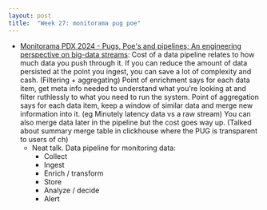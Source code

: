 ```yaml
---
layout: post
title:  "Week 27: monitorama pug poe"
---
```


* [Monitorama PDX 2024 - Pugs, Poe's and pipelines; An engineering perspective on big-data streams](https://www.youtube.com/watch?v=aaQOUmhr9mA): Cost of a data pipeline relates to how much data you push through it. If you can reduce the amount of data persisted at the point you ingest, you can save a lot of complexity and cash. (Filtering + aggregating) Point of enrichment says for each data item, get meta info needed to understand what you're looking at and filter ruthlessly to what you need to run the system. Point of aggregation says for each data item, keep a window of similar data and merge new information into it. (eg Minutely latency data vs a raw stream) You can also merge data later in the pipeline but the cost goes way up. (Talked about summary merge table in clickhouse where the PUG is transparent to users of ch)
    * Neat talk. Data pipeline for monitoring data:
        * Collect
        * Ingest
        * Enrich / transform
        * Store
        * Analyze / decide
        * Alert
